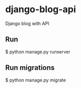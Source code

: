 # django-blog-api

Django blog with API

## Run

$ python manage.py runserver

## Run migrations

$ python manage.py migrate

